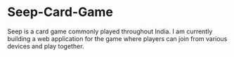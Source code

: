 # Seep-Card-Game
Seep is a card game commonly played throughout India. I am currently building a web application for the game where players can join from various devices and play together.
